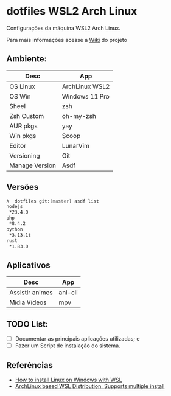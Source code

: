 # dotfiles WSL2 Arch Linux

Configurações da máquina WSL2 Arch Linux.

Para mais informações acesse a [Wiki](https://github.com/CaioSimioni/dotfiles/wiki) do projeto

## Ambiente:

| Desc     | App |
| ---      | --- |
| OS Linux    | ArchLinux WSL2 |
| OS Win      | Windows 11 Pro |
| Sheel       | zsh |
| Zsh Custom  | oh-my-zsh |
| AUR pkgs    | yay |
| Win pkgs    | Scoop |
| Editor      | LunarVim |
| Versioning  | Git |
| Manage Version | Asdf |

## Versões

```zsh
λ  dotfiles git:(master) asdf list
nodejs
 *23.4.0
php
 *8.4.2
python
 *3.13.1t
rust
 *1.83.0
```

## Aplicativos

| Desc | App |
| ---  | --- |
| Assistir animes   | ani-cli |
| Midia Vídeos      | mpv |

## TODO List:

- [ ] Documentar as principais aplicações utilizadas; e
- [ ] Fazer um Script de instalação do sistema.

## Referências

- [How to install Linux on Windows with WSL](https://learn.microsoft.com/en-us/windows/wsl/install)
- [ArchLinux based WSL Distribution. Supports multiple install](https://github.com/yuk7/ArchWSL)
